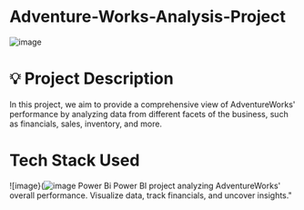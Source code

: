 # Adventure-Works-Analysis-Project
![image](https://github.com/AyodejiK101/Adventure-Works-Analysis-Project/assets/140984130/37c95859-c558-4bc2-9c0f-01ff00b1b36d)

# 💡 Project Description
In this project, we aim to provide a comprehensive view of AdventureWorks' performance by analyzing data from different facets of the business, such as financials, sales, inventory, and more.

# Tech Stack Used
![image}(![image](https://github.com/AyodejiK101/Adventure-Works-Analysis-Project/assets/140984130/6ec272eb-5a29-4111-b8f9-11cf15f17322)
Power Bi
Power BI project analyzing AdventureWorks' overall performance. Visualize data, track financials, and uncover insights."
